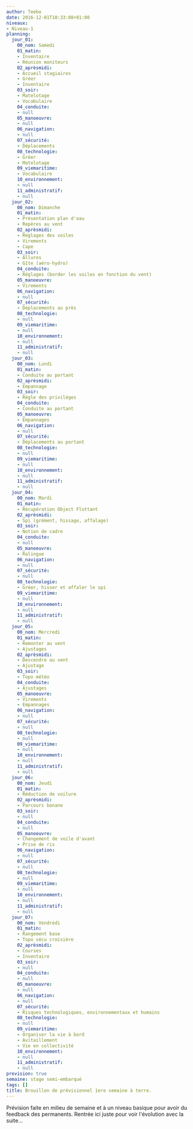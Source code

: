 ```yaml
---
author: Teebo
date: 2016-12-01T10:33:08+01:00
niveaux:
- Niveau-1
planning:
  jour_01:
    00_nom: Samedi
    01_matin:
    - Inventaire
    - Réunion moniteurs
    02_aprèsmidi:
    - Accueil stagiaires
    - Gréer
    - Inventaire
    03_soir:
    - Matelotage
    - Vocabulaire
    04_conduite:
    - null
    05_manoeuvre:
    - null
    06_navigation:
    - null
    07_sécurité:
    - Déplacements
    08_technologie:
    - Gréer
    - Matelotage
    09_viemaritime:
    - Vocabulaire
    10_environnement:
    - null
    11_administratif:
    - null
  jour_02:
    00_nom: Dimanche
    01_matin:
    - Présentation plan d'eau
    - Repères au vent
    02_aprèsmidi:
    - Réglages des voiles
    - Virements
    - Cape
    03_soir:
    - Allures
    - Gîte (aéro-hydro)
    04_conduite:
    - Réglages (border les voiles en fonction du vent)
    05_manoeuvre:
    - Virements
    06_navigation:
    - null
    07_sécurité:
    - Déplacements au près
    08_technologie:
    - null
    09_viemaritime:
    - null
    10_environnement:
    - null
    11_administratif:
    - null
  jour_03:
    00_nom: Lundi
    01_matin:
    - Conduite au portant
    02_aprèsmidi:
    - Empannage
    03_soir:
    - Règle des privilèges
    04_conduite:
    - Conduite au portant
    05_manoeuvre:
    - Empannages
    06_navigation:
    - null
    07_sécurité:
    - Déplacements au portant
    08_technologie:
    - null
    09_viemaritime:
    - null
    10_environnement:
    - null
    11_administratif:
    - null
  jour_04:
    00_nom: Mardi
    01_matin:
    - Récupération Object Flottant
    02_aprèsmidi:
    - Spi (grément, hissage, affalage)
    03_soir:
    - Notion de cadre
    04_conduite:
    - null
    05_manoeuvre:
    - Ralingue
    06_navigation:
    - null
    07_sécurité:
    - null
    08_technologie:
    - Gréer, hisser et affaler le spi
    09_viemaritime:
    - null
    10_environnement:
    - null
    11_administratif:
    - null
  jour_05:
    00_nom: Mercredi
    01_matin:
    - Remonter au vent
    - Ajustages
    02_aprèsmidi:
    - Descendre au vent
    - Ajustage
    03_soir:
    - Topo météo
    04_conduite:
    - Ajustages
    05_manoeuvre:
    - Virements
    - Empannages
    06_navigation:
    - null
    07_sécurité:
    - null
    08_technologie:
    - null
    09_viemaritime:
    - null
    10_environnement:
    - null
    11_administratif:
    - null
  jour_06:
    00_nom: Jeudi
    01_matin:
    - Réduction de voilure
    02_aprèsmidi:
    - Parcours banane
    03_soir:
    - null
    04_conduite:
    - null
    05_manoeuvre:
    - Changement de voile d'avant
    - Prise de ris
    06_navigation:
    - null
    07_sécurité:
    - null
    08_technologie:
    - null
    09_viemaritime:
    - null
    10_environnement:
    - null
    11_administratif:
    - null
  jour_07:
    00_nom: Vendredi
    01_matin:
    - Rangement base
    - Topo sécu croisière
    02_aprèsmidi:
    - Courses
    - Inventaire
    03_soir:
    - null
    04_conduite:
    - null
    05_manoeuvre:
    - null
    06_navigation:
    - null
    07_sécurité:
    - Risques technologiques, environnementaux et humains
    08_technologie:
    - null
    09_viemaritime:
    - Organiser la vie à bord
    - Avitaillement
    - Vie en collectivité
    10_environnement:
    - null
    11_administratif:
    - null
prevision: true
semaine: stage semi-embarqué
tags: []
title: Brouillon de prévisionnel 1ere semaine à terre.
---
```

Prévision faite en milieu de semaine et à un niveau basique pour avoir du feedback des permanents. Rentrée ici juste pour voir l'évolution avec la suite...
